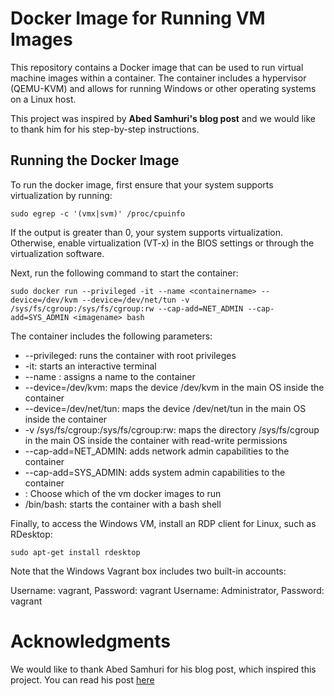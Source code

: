 # Docker Image for Running VM Images

This repository contains a Docker image that can be used to run virtual machine images within a container. The container includes a hypervisor (QEMU-KVM) and allows for running Windows or other operating systems on a Linux host.

This project was inspired by **Abed Samhuri's blog post** and we would like to thank him for his step-by-step instructions.

## Running the Docker Image
To run the docker image, first ensure that your system supports virtualization by running:

```
sudo egrep -c '(vmx|svm)' /proc/cpuinfo
```

If the output is greater than 0, your system supports virtualization. Otherwise, enable virtualization (VT-x) in the BIOS settings or through the virtualization software.

Next, run the following command to start the container:

```
sudo docker run --privileged -it --name <containername> --device=/dev/kvm --device=/dev/net/tun -v /sys/fs/cgroup:/sys/fs/cgroup:rw --cap-add=NET_ADMIN --cap-add=SYS_ADMIN <imagename> bash
```

The container includes the following parameters:

* --privileged: runs the container with root privileges
* -it: starts an interactive terminal
* --name <containername >: assigns a name to the container
* --device=/dev/kvm: maps the device /dev/kvm in the main OS inside the container
* --device=/dev/net/tun: maps the device /dev/net/tun in the main OS inside the container
* -v /sys/fs/cgroup:/sys/fs/cgroup:rw: maps the directory /sys/fs/cgroup in the main OS inside the container with read-write permissions
* --cap-add=NET_ADMIN: adds network admin capabilities to the container
* --cap-add=SYS_ADMIN: adds system admin capabilities to the container
* <imagename>: Choose which of the vm docker images to run
* /bin/bash: starts the container with a bash shell

Finally, to access the Windows VM, install an RDP client for Linux, such as RDesktop:

```
sudo apt-get install rdesktop
```

Note that the Windows Vagrant box includes two built-in accounts:

Username: vagrant, Password: vagrant
Username: Administrator, Password: vagrant

# Acknowledgments

We would like to thank Abed Samhuri for his blog post, which inspired this project. You can read his post [here](https://medium.com/axon-technologies/installing-a-windows-virtual-machine-in-a-linux-docker-container-c78e4c3)